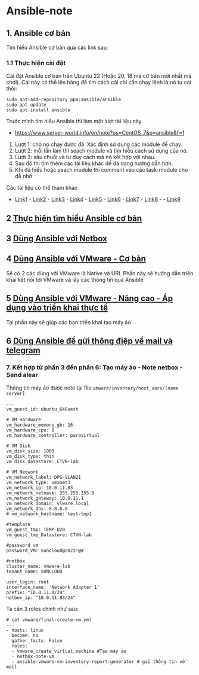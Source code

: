 # Ansible-note
## 1.  Ansible cơ bản
Tìm hiểu Ansible cơ bản qua các link sau:
### 1.1 Thực hiện cài đặt 
Cài đặt Ansible cơ bản trên Ubuntu 22 (Hoặc 20, 18 mà cứ bản mới nhất mà chơi). Cái này có thể lên háng để tìm cách cài chỉ cần chạy lệnh là nó tự cài thôi:
```
sudo apt-add-repository ppa:ansible/ansible
sudo apt update
sudo apt install ansible
```
Trước mình tìm hiểu Ansible thì làm một lượt tài liệu này. 
* https://www.server-world.info/en/note?os=CentOS_7&p=ansible&f=1 

1. Lượt 1: cho nó chạy được đã. Xác định sử dụng các module để chạy. 
2. Lượt 2: mỗi lần làm thì seach module và tìm hiểu cách sử dụng của nó. 
3. Lượt 3: sâu chuỗi và tư duy cách mà nó kết hợp với nhau. 
4. Sau đó thì tìm thêm các tài liệu khác để đa dạng hướng dẫn hơn.
5. Khi đã hiểu hoặc seach module thì comment vào các task-module cho dễ nhớ

Các tài liệu có thể tham khảo
- [Link1](https://github.com/leucos/ansible-tuto) - [Link2](https://www.toptechskills.com/ansible-tutorials-courses/) - [Link3](https://www.digitalocean.com/community/tutorials/how-to-install-and-configure-ansible-on-ubuntu-20-04) - [Link4](https://mpolinowski.github.io/docs/category/ansible/) - [Link5](https://github.com/congto/VMUG20220727/blob/main/roles/netbox_activate_ip_addr/tasks/activate_ip_addr.yml) - [Link6](https://luxurious-preface-ad1.notion.site/ansible-vlware-http-uri-1010e24d7e3845e486a9879b7fc94f55) - [Link7](https://luxurious-preface-ad1.notion.site/ansible-vlware-24ffd704db3c40a9ad20b66370a75430) - [Link8](https://www.simplygeek.co.uk/2019/07/18/automate-vsphere-virtual-machine-and-ova-appliance-deployments-using-ansible/#Create_a_New_Virtual_Machine_no_template) - - [Link9](https://github.com/sky-joker/ansible-vmware-vm-inventory-report-generator)

## 2 [Thực hiện tìm hiểu Ansible cơ bản](Tutorial/README.md)
## 3 [Dùng Ansible với Netbox](netbox/readme.md)
## 4 [Dùng Ansible với VMware - Cơ bản ](vmware/roles/vmware-lab/README.md)
Sẽ có 2 các dùng với VMware là Native và URI. Phần này sẽ hướng dẫn triển khai kết nối tới VMware và lấy các thông tin qua Ansible

## 5 [Dùng Ansible với VMware - Nâng cao - Áp dụng vào triển khai thực tế ](vmware/README.md)
 Tại phần này sẽ giúp các bạn triển khai tạo máy ảo
## 6 [Dùng Ansible để gửi thông điệp về mail và telegram ](vmware/roles/send-alear/README.md)
### 7. Kết hợp từ phần 3 đến phần 6: Tạo máy ảo - Note netbox - Send alear


Thông tin máy ảo được note tại file `vmware/inventory/host_vars/[name server] `
```
---
vm_guest_id: ubuntu_64Guest

# VM Hardware
vm_hardware_memory_gb: 16
vm_hardware_cpu: 8
vm_hardware_controller: paravirtual

# VM Disk
vm_disk_size: 1000
vm_disk_type: thin
vm_disk_datastore: CTVN-lab

# VM Network
vm_network_label: DPG-VLAN21
vm_network_type: vmxnet3
vm_network_ip: 10.0.11.83
vm_network_netmask: 255.255.255.0
vm_network_gateway: 10.0.11.1
vm_network_domain: vlware.local
vm_network_dns: 8.8.8.8
# vm_network_hostname: test-tmp1

#template
vm_guest_tmp: TEMP-U20
vm_guest_tmp_Datastore: CTVN-lab

#password vm
password_VM: Suncloud@2023!@#

#netbox
cluster_name: vmware-lab
tenant_name: SUNCLOUD

user_login: root
interface_name: 'Network Adapter 1'
prefix: "10.0.11.0/24"
netbox_ip: "10.0.11.83/24"
```

Ta cần 3 roles chính như sau:
```
# cat vmware/final-create-vm.yml
---
- hosts: linux
  become: no
  gather_facts: False
  roles:
  - vmware_create_virtual_machine #Tạo máy ảo
  - netbox-note-vm 
  - ansible-vmware-vm-inventory-report-generator # gửi thông tin về mail
```



